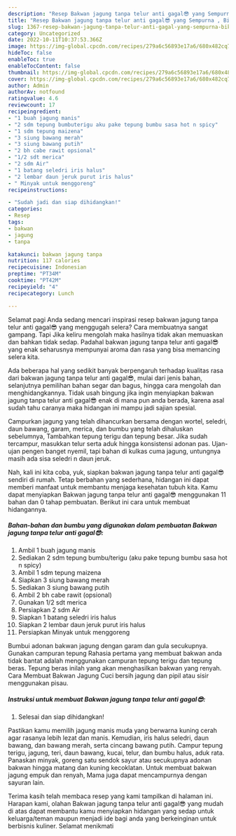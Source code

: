 ```yaml
---
description: "Resep Bakwan jagung tanpa telur anti gagal😎 yang Sempurna , Bikin Ngiler"
title: "Resep Bakwan jagung tanpa telur anti gagal😎 yang Sempurna , Bikin Ngiler"
slug: 1367-resep-bakwan-jagung-tanpa-telur-anti-gagal-yang-sempurna-bikin-ngiler
category: Uncategorized
date: 2022-10-11T10:37:53.366Z
image: https://img-global.cpcdn.com/recipes/279a6c56893e17a6/680x482cq70/bakwan-jagung-tanpa-telur-anti-gagal-foto-resep-utama.jpg
hideToc: false
enableToc: true
enableTocContent: false
thumbnail: https://img-global.cpcdn.com/recipes/279a6c56893e17a6/680x482cq70/bakwan-jagung-tanpa-telur-anti-gagal-foto-resep-utama.jpg
cover: https://img-global.cpcdn.com/recipes/279a6c56893e17a6/680x482cq70/bakwan-jagung-tanpa-telur-anti-gagal-foto-resep-utama.jpg
author: Admin
authorAv: notfound
ratingvalue: 4.6
reviewcount: 17
recipeingredient:
- "1 buah jagung manis"
- "2 sdm tepung bumbuterigu aku pake tepung bumbu sasa hot n spicy"
- "1 sdm tepung maizena"
- "3 siung bawang merah"
- "3 siung bawang putih"
- "2 bh cabe rawit opsional"
- "1/2 sdt merica"
- "2 sdm Air"
- "1 batang seledri iris halus"
- "2 lembar daun jeruk purut iris halus"
- " Minyak untuk menggoreng"
recipeinstructions:

- "Sudah jadi dan siap dihidangkan!"
categories:
- Resep
tags:
- bakwan
- jagung
- tanpa

katakunci: bakwan jagung tanpa 
nutrition: 117 calories
recipecuisine: Indonesian
preptime: "PT34M"
cooktime: "PT42M"
recipeyield: "4"
recipecategory: Lunch

---
```



Selamat pagi Anda sedang mencari inspirasi resep bakwan jagung tanpa telur anti gagal😎 yang menggugah selera? Cara membuatnya sangat gampang. Tapi Jika keliru mengolah maka hasilnya tidak akan memuaskan dan bahkan tidak sedap. Padahal bakwan jagung tanpa telur anti gagal😎 yang enak seharusnya mempunyai aroma dan rasa yang bisa memancing selera kita.


Ada beberapa hal yang sedikit banyak berpengaruh terhadap kualitas rasa dari bakwan jagung tanpa telur anti gagal😎, mulai dari jenis bahan, selanjutnya pemilihan bahan segar dan bagus, hingga cara mengolah dan menghidangkannya. Tidak usah bingung jika ingin menyiapkan bakwan jagung tanpa telur anti gagal😎 enak di mana pun anda berada, karena asal sudah tahu caranya maka hidangan ini mampu jadi sajian spesial.

Campurkan jagung yang telah dihancurkan bersama dengan wortel, seledri, daun bawang, garam, merica, dan bumbu yang telah dihaluskan sebelumnya, Tambahkan tepung terigu dan tepung besar. Jika sudah tercampur, masukkan telur serta aduk hingga konsistensi adonan pas. Ujan-ujan pengen banget nyemil, tapi bahan di kulkas cuma jagung, untungnya masih ada sisa seledri n daun jeruk.


Nah, kali ini kita coba, yuk, siapkan bakwan jagung tanpa telur anti gagal😎 sendiri di rumah. Tetap berbahan yang sederhana, hidangan ini dapat memberi manfaat untuk membantu menjaga kesehatan tubuh kita. Kamu dapat menyiapkan Bakwan jagung tanpa telur anti gagal😎 menggunakan 11 bahan dan 0 tahap pembuatan. Berikut ini cara untuk membuat hidangannya.

<!--inarticleads1-->

##### Bahan-bahan dan bumbu yang digunakan dalam pembuatan Bakwan jagung tanpa telur anti gagal😎:

1. Ambil 1 buah jagung manis
1. Sediakan 2 sdm tepung bumbu/terigu (aku pake tepung bumbu sasa hot n spicy)
1. Ambil 1 sdm tepung maizena
1. Siapkan 3 siung bawang merah
1. Sediakan 3 siung bawang putih
1. Ambil 2 bh cabe rawit (opsional)
1. Gunakan 1/2 sdt merica
1. Persiapkan 2 sdm Air
1. Siapkan 1 batang seledri iris halus
1. Siapkan 2 lembar daun jeruk purut iris halus
1. Persiapkan  Minyak untuk menggoreng


Bumbui adonan bakwan jagung dengan garam dan gula secukupnya. Gunakan campuran tepung Rahasia pertama yang membuat bakwan anda tidak bantat adalah menggunakan campuran tepung terigu dan tepung beras. Tepung beras inilah yang akan menghasilkan bakwan yang renyah. Cara Membuat Bakwan Jagung Cuci bersih jagung dan pipil atau sisir menggunakan pisau. 

<!--inarticleads2-->

##### Instruksi untuk membuat Bakwan jagung tanpa telur anti gagal😎:


1. Selesai dan siap dihidangkan!

Pastikan kamu memilih jagung manis muda yang berwarna kuning cerah agar rasanya lebih lezat dan manis. Kemudian, iris halus seledri, daun bawang, dan bawang merah, serta cincang bawang putih. Campur tepung terigu, jagung, teri, daun bawang, kucai, telur, dan bumbu halus, aduk rata. Panaskan minyak, goreng satu sendok sayur atau secukupnya adonan bakwan hingga matang dan kuning kecoklatan. Untuk membuat bakwan jagung empuk dan renyah, Mama juga dapat mencampurnya dengan sayuran lain. 

Terima kasih telah membaca resep yang kami tampilkan di halaman ini. Harapan kami, olahan Bakwan jagung tanpa telur anti gagal😎 yang mudah di atas dapat membantu kamu menyiapkan hidangan yang sedap untuk keluarga/teman maupun menjadi ide bagi anda yang berkeinginan untuk berbisnis kuliner. Selamat menikmati

